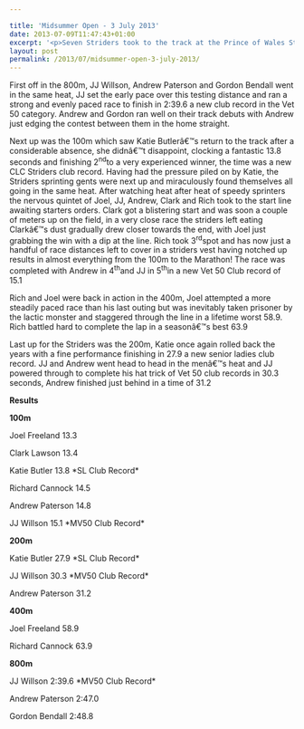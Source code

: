 ```yaml
---

title: 'Midsummer Open - 3 July 2013'
date: 2013-07-09T11:47:43+01:00
excerpt: '<p>Seven Striders took to the track at the Prince of Wales Stadium in the first of the Midsummer Opens hosted by Cheltenham Harriers . The night saw 5 new club records and some great performances in the long awaited summer sunshine.</p>'
layout: post
permalink: /2013/07/midsummer-open-3-july-2013/
---
```

First off in the 800m, JJ Willson, Andrew Paterson and Gordon Bendall went in the same heat, JJ set the early pace over this testing distance and ran a strong and evenly paced race to finish in 2:39.6 a new club record in the Vet 50 category. Andrew and Gordon ran well on their track debuts with Andrew just edging the contest between them in the home straight.

Next up was the 100m which saw Katie Butlerâ€™s return to the track after a considerable absence, she didnâ€™t disappoint, clocking a fantastic 13.8 seconds and finishing 2<sup>nd</sup>to a very experienced winner, the time was a new CLC Striders club record. Having had the pressure piled on by Katie, the Striders sprinting gents were next up and miraculously found themselves all going in the same heat. After watching heat after heat of speedy sprinters the nervous quintet of Joel, JJ, Andrew, Clark and Rich took to the start line awaiting starters orders. Clark got a blistering start and was soon a couple of meters up on the field, in a very close race the striders left eating Clarkâ€™s dust gradually drew closer towards the end, with Joel just grabbing the win with a dip at the line. Rich took 3<sup>rd</sup>spot and has now just a handful of race distances left to cover in a striders vest having notched up results in almost everything from the 100m to the Marathon! The race was completed with Andrew in 4<sup>th</sup>and JJ in 5<sup>th</sup>in a new Vet 50 Club record of 15.1

Rich and Joel were back in action in the 400m, Joel attempted a more steadily paced race than his last outing but was inevitably taken prisoner by the lactic monster and staggered through the line in a lifetime worst 58.9. Rich battled hard to complete the lap in a seasonâ€™s best 63.9

Last up for the Striders was the 200m, Katie once again rolled back the years with a fine performance finishing in 27.9 a new senior ladies club record. JJ and Andrew went head to head in the menâ€™s heat and JJ powered through to complete his hat trick of Vet 50 club records in 30.3 seconds, Andrew finished just behind in a time of 31.2</p> 

**Results**</p> 

**100m**

Joel Freeland 13.3

Clark Lawson 13.4

Katie Butler 13.8 \*SL Club Record\*

Richard Cannock 14.5

Andrew Paterson 14.8

JJ Willson 15.1 \*MV50 Club Record\*

**200m**

Katie Butler 27.9 \*SL Club Record\*

JJ Willson 30.3 \*MV50 Club Record\*

Andrew Paterson 31.2

**400m**

Joel Freeland 58.9

Richard Cannock 63.9

**800m**

JJ Willson 2:39.6 \*MV50 Club Record\*

Andrew Paterson 2:47.0

Gordon Bendall 2:48.8